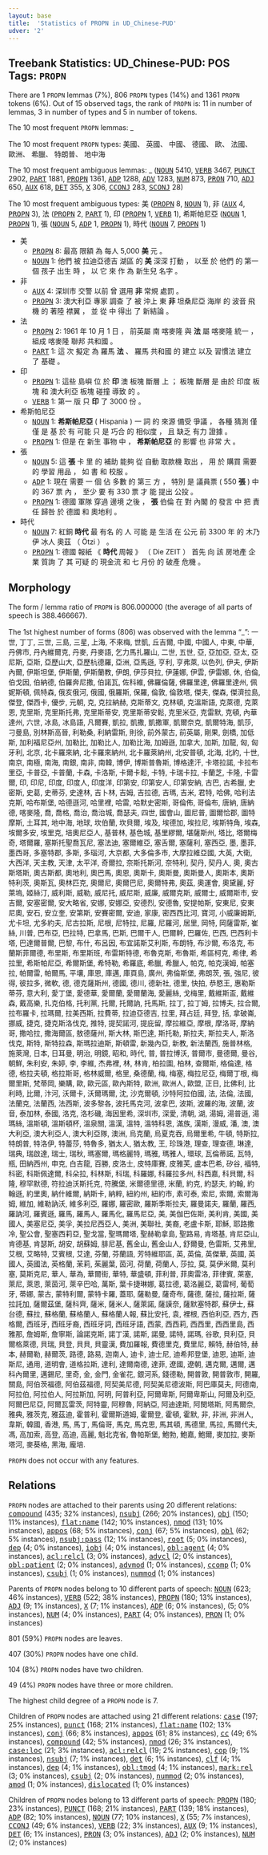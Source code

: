 ```yaml
---
layout: base
title:  'Statistics of PROPN in UD_Chinese-PUD'
udver: '2'
---
```


## Treebank Statistics: UD_Chinese-PUD: POS Tags: `PROPN`

There are 1 `PROPN` lemmas (7%), 806 `PROPN` types (14%) and 1361 `PROPN` tokens (6%).
Out of 15 observed tags, the rank of `PROPN` is: 11 in number of lemmas, 3 in number of types and 5 in number of tokens.

The 10 most frequent `PROPN` lemmas: _

The 10 most frequent `PROPN` types:  美國、 英國、 中國、 德國、 歐、 法國、 歐洲、 希臘、 特朗普、 地中海

The 10 most frequent ambiguous lemmas: _ (<tt><a href="zh_pud-pos-NOUN.html">NOUN</a></tt> 5410, <tt><a href="zh_pud-pos-VERB.html">VERB</a></tt> 3467, <tt><a href="zh_pud-pos-PUNCT.html">PUNCT</a></tt> 2902, <tt><a href="zh_pud-pos-PART.html">PART</a></tt> 1881, <tt><a href="zh_pud-pos-PROPN.html">PROPN</a></tt> 1361, <tt><a href="zh_pud-pos-ADP.html">ADP</a></tt> 1288, <tt><a href="zh_pud-pos-ADV.html">ADV</a></tt> 1283, <tt><a href="zh_pud-pos-NUM.html">NUM</a></tt> 873, <tt><a href="zh_pud-pos-PRON.html">PRON</a></tt> 710, <tt><a href="zh_pud-pos-ADJ.html">ADJ</a></tt> 650, <tt><a href="zh_pud-pos-AUX.html">AUX</a></tt> 618, <tt><a href="zh_pud-pos-DET.html">DET</a></tt> 355, <tt><a href="zh_pud-pos-X.html">X</a></tt> 306, <tt><a href="zh_pud-pos-CCONJ.html">CCONJ</a></tt> 283, <tt><a href="zh_pud-pos-SCONJ.html">SCONJ</a></tt> 28)

The 10 most frequent ambiguous types:  美 (<tt><a href="zh_pud-pos-PROPN.html">PROPN</a></tt> 8, <tt><a href="zh_pud-pos-NOUN.html">NOUN</a></tt> 1), 非 (<tt><a href="zh_pud-pos-AUX.html">AUX</a></tt> 4, <tt><a href="zh_pud-pos-PROPN.html">PROPN</a></tt> 3), 法 (<tt><a href="zh_pud-pos-PROPN.html">PROPN</a></tt> 2, <tt><a href="zh_pud-pos-PART.html">PART</a></tt> 1), 印 (<tt><a href="zh_pud-pos-PROPN.html">PROPN</a></tt> 1, <tt><a href="zh_pud-pos-VERB.html">VERB</a></tt> 1), 希斯帕尼亞 (<tt><a href="zh_pud-pos-NOUN.html">NOUN</a></tt> 1, <tt><a href="zh_pud-pos-PROPN.html">PROPN</a></tt> 1), 張 (<tt><a href="zh_pud-pos-NOUN.html">NOUN</a></tt> 5, <tt><a href="zh_pud-pos-ADP.html">ADP</a></tt> 1, <tt><a href="zh_pud-pos-PROPN.html">PROPN</a></tt> 1), 時代 (<tt><a href="zh_pud-pos-NOUN.html">NOUN</a></tt> 7, <tt><a href="zh_pud-pos-PROPN.html">PROPN</a></tt> 1)


* 美
  * <tt><a href="zh_pud-pos-PROPN.html">PROPN</a></tt> 8: 最高 限額 為 每人 5,000 <b>美</b> 元 。
  * <tt><a href="zh_pud-pos-NOUN.html">NOUN</a></tt> 1: 他們 被 拉迪亞德吉 湖區 的 <b>美</b> 深深 打動 ， 以至 於 他們 的 第一 個 孩子 出生 時 ， 以 它 來 作 為 新生兒 名字 。
* 非
  * <tt><a href="zh_pud-pos-AUX.html">AUX</a></tt> 4: 深圳市 交警 以前 曾 選用 <b>非</b> 常規 處罰 。
  * <tt><a href="zh_pud-pos-PROPN.html">PROPN</a></tt> 3: 澳大利亞 專家 調查 了 被 沖上 東 <b>非</b> 坦桑尼亞 海岸 的 波音 飛機 的 著陸 襟翼 ， 並 從 中 得出 了 新結論 。
* 法
  * <tt><a href="zh_pud-pos-PROPN.html">PROPN</a></tt> 2: 1961 年 10 月 1 日 ， 前英屬 南 喀麥隆 與 <b>法</b> 屬 喀麥隆 統一 ， 組成 喀麥隆 聯邦 共和國 。
  * <tt><a href="zh_pud-pos-PART.html">PART</a></tt> 1: 這 次 擬定 為 羅馬 <b>法</b> 、 羅馬 共和國 的 建立 以及 習慣法 建立 了 基礎 。
* 印
  * <tt><a href="zh_pud-pos-PROPN.html">PROPN</a></tt> 1: 這些 島嶼 位 於 <b>印</b> 澳 板塊 斷層 上 ； 板塊 斷層 是 由於 印度 板塊 和 澳大利亞 板塊 碰撞 導致 的 。
  * <tt><a href="zh_pud-pos-VERB.html">VERB</a></tt> 1: 第一 版 只 <b>印</b> 了 3000 份 。
* 希斯帕尼亞
  * <tt><a href="zh_pud-pos-NOUN.html">NOUN</a></tt> 1: <b>希斯帕尼亞</b> ( Hispania ) 一 詞 的 來源 備受 爭議 ， 各種 猜測 僅僅 是 基 於 有 可能 只 是 巧合 的 相似度 ， 且 缺乏 有力 證據 。
  * <tt><a href="zh_pud-pos-PROPN.html">PROPN</a></tt> 1: 但是 在 新生 事物 中 ， <b>希斯帕尼亞</b> 的 影響 也 非常 大 。
* 張
  * <tt><a href="zh_pud-pos-NOUN.html">NOUN</a></tt> 5: 這 <b>張</b> 卡 里 的 補助 能夠 從 自動 取款機 取出 ， 用 於 購買 需要 的 學習 用品 ， 如 書 和 校服 。
  * <tt><a href="zh_pud-pos-ADP.html">ADP</a></tt> 1: 現在 需要 一 個 佔 多數 的 第三 方 ， 特別 是 議員票 ( 550 <b>張</b> ) 中 的 367 票 內 ， 至少 要 有 330 票 才 能 提出 公投 。
  * <tt><a href="zh_pud-pos-PROPN.html">PROPN</a></tt> 1: 德國 軍隊 穿過 邊境 之後 ， <b>張</b> 伯倫 在 對 內閣 的 發言 中 把 責任 歸咎 於 德國 和 奧地利 。
* 時代
  * <tt><a href="zh_pud-pos-NOUN.html">NOUN</a></tt> 7: 紅銅 <b>時代</b> 最 有名 的 人 可能 是 生活 在 公元 前 3300 年 的 木乃伊 冰人 奧茲 （ Ötzi ） 。
  * <tt><a href="zh_pud-pos-PROPN.html">PROPN</a></tt> 1: 德國 報紙 《 <b>時代</b> 周報 》 （ Die ZEIT ） 首先 向 該 房地產 企業 質詢 了 其 可疑 的 現金流 和 七 月份 的 破產 危機 。

## Morphology

The form / lemma ratio of `PROPN` is 806.000000 (the average of all parts of speech is 388.466667).

The 1st highest number of forms (806) was observed with the lemma “_”: 一世, 丁丁, 三世, 三島, 三星, 上海, 不來梅, 世凱, 丘吉爾, 中國, 中國人, 中東, 中華, 丹佛市, 丹內維爾克, 丹麥, 丹麥語, 乞力馬扎羅山, 二世, 五世, 亞, 亞加亞, 亞太, 亞尼斯, 亞斯, 亞歷山大, 亞歷杭德羅, 亞洲, 亞馬遜, 亨利, 亨弗萊, 以色列, 伊夫, 伊斯內爾, 伊斯坦堡, 伊斯蘭, 伊斯蘭教, 伊朗, 伊莎貝拉, 伊蓮娜, 伊雲, 伊雷娜, 休, 伯倫, 伯戈因, 伯納德, 伯羅奔尼撒, 伯諾瓦, 佐科維, 佛羅倫薩, 佛羅里達, 佛羅里達州, 佩妮斯頓, 佩特森, 俄亥俄河, 俄國, 俄羅斯, 保羅, 倫敦, 倫敦塔, 傑夫, 傑森, 傑濟拉島, 傑登, 傑西卡, 優步, 元朝, 克, 克拉納赫, 克斯蒂文, 克林頓, 克溫斯語, 克萊德, 克萊恩, 克里斯, 克里斯托弗, 克里斯蒂安, 克里斯蒂安鬆, 克里米亞, 克雷默, 克頓, 內華達州, 六世, 冰島, 冰島語, 凡爾賽, 凱拉, 凱撒, 凱撒軍, 凱爾奈克, 凱爾特海, 凱莎, 刁曼島, 別林斯高晉, 利勒桑, 利納雷斯, 則徐, 前外蒙古, 前英屬, 剛果, 劍橋, 加低斯, 加利福尼亞州, 加勒比, 加勒比人, 加勒比海, 加姆遜, 加拿大, 加斯, 加龍, 匈, 匈牙利, 北京, 北卡羅來納, 北卡羅來納州, 北卡羅萊納州, 北安普頓, 北海, 北約, 十世, 南京, 南極, 南海, 南銀, 南非, 南韓, 博伊, 博斯普魯斯, 博格達汗, 卡塔拉諾, 卡拉布里亞, 卡普亞, 卡普蘭, 卡森, 卡洛斯, 卡爾卡鬆, 卡特, 卡瑞卡拉, 卡蘭芝, 卡隆, 卡雷爾, 印, 印尼, 印度, 印度人, 印度洋, 印第安, 印第安人, 印第安納, 古巴, 古希臘, 史密斯, 史葛, 史蒂芬, 史達林, 吉卜林, 吉姆, 吉拉德, 吉瑪, 吉米, 君特, 哈佛, 哈利法克斯, 哈布斯堡, 哈德遜河, 哈里裡, 哈雷, 哈默史密斯, 哥倫佈, 哥倫布, 唐納, 唐納德, 喀麥隆, 喬, 喬格, 喬治, 喬治城, 喬瑟夫, 四世, 國會山, 圖尼普, 圖爾恰郡, 圖特摩斯, 土耳其, 地中海, 地球, 坎伯蘭, 坎貝爾, 埃及, 埃德加, 埃拉尼, 埃斯特角, 埃森, 埃爾多安, 埃里克, 培奧尼亞人, 基普林, 基色城, 基里繆爾, 堪薩斯州, 塔比, 塔爾梅奇, 塔爾羅, 塞斯托聖喬瓦尼, 塞法迪, 塞爾維亞, 塞舌爾, 塞薩利, 塞西亞, 墨, 墨菲, 墨西哥, 多塞特郡, 多斯, 多瑙河, 大京都, 大多倫多市, 大摩拉維亞國, 大英, 大衛, 大西洋, 天主教, 天津, 太平洋, 奇爾拉, 奈斯托斯河, 奈特利, 契丹, 契丹人, 奧, 奧古斯塔斯, 奧古斯都, 奧地利, 奧巴馬, 奧恩, 奧斯卡, 奧斯曼, 奧斯曼人, 奧斯本, 奧斯特利茨, 奧斯瓦, 奧林匹克, 奧爾尼, 奧爾巴尼, 奧爾特弗, 奧茲, 奧運會, 奧黛麗, 好萊塢, 姬絲汀, 威利斯, 威勒, 威尼托, 威尼斯, 威廉, 威爾克斯, 威爾士, 威爾斯市, 安吉爾, 安塞密爾, 安大略省, 安娜, 安娜亞, 安德烈, 安德魯, 安提帕斯, 安東尼, 安東尼奧, 安石, 安立奎, 安第斯, 安賽密爾, 安迪, 家康, 密西西比河, 寶河, 小威廉姆斯, 尤卡坦, 尤多約夫, 尼古拉斯, 尼根, 尼特拉, 尼羅, 尼羅河, 居里, 岡特, 岡薩雷斯, 崔絲, 川普, 巴布亞, 巴拉特, 巴拿馬, 巴斯, 巴爾干人, 巴爾幹, 巴羅佐, 巴西, 巴西利卡塔, 巴達爾普爾, 巴黎, 布什, 布呂因, 布宜諾斯艾利斯, 布朗特, 布沙爾, 布洛克, 布蘭斯菲爾德, 布里斯, 布里斯班, 布雷斯特德, 布魯克斯, 布魯斯, 希區柯克, 希律, 希拉里, 希斯帕尼亞, 希爾斯堡, 希特勒, 希羅底, 希臘, 希臘人, 帕克, 帕克漢姆, 帕塞拉, 帕爾雷, 帕爾馬, 平壤, 庫恩, 庫邁, 庫頁島, 廣州, 弗倫斯堡, 弗朗茨, 張, 強尼, 彼得, 彼拉多, 微軟, 德, 德克薩斯州, 德國, 德川, 德新社, 德里, 快拍, 恭愍王, 惠勒斯蒂芬, 意大利, 愛丁堡, 愛德華, 愛爾蘭, 愛爾蘭海, 愛麗絲, 戈梅里, 戴維斯盃, 戴維森, 戴高樂, 扎克伯格, 托利黨, 托爾, 托爾訥, 托馬斯, 拉丁, 拉丁姆, 拉博夫, 拉合爾, 拉布羅卡, 拉瑪爾, 拉美西斯, 拉費蒂, 拉迪亞德吉, 拉里, 拜占廷, 拜登, 括, 拿破崙, 挪威, 捷克, 捷克斯洛伐克, 推特, 提契諾河, 提庇留, 摩拉維亞, 摩根, 摩洛哥, 摩納哥, 撒哈拉, 撒海爾區, 敖德薩州, 斯大林, 斯巴達, 斯托勒, 斯拉夫, 斯拉夫人, 斯洛伐克, 斯特, 斯特拉森, 斯瑪拉迪斯, 斯頓雷, 新幾內亞, 新教, 新法蘭西, 施普林格, 施萊灣, 日本, 日耳曼, 明治, 明鏡, 昭和, 時代, 普, 普拉博沃, 普爾市, 曼德爾, 曼谷, 朝鮮, 朱利安, 朱婷, 李, 李維, 杰弗裡, 林, 林肯, 柏拉圖, 柏林, 查爾斯, 格倫達, 格德, 格拉夫頓, 格拉斯哥, 格林威爾, 格里, 桑德蘭, 梅, 梅塞, 梅拉尼亞, 梅爾丁根, 梅爾里斯, 梵蒂岡, 樂購, 歐, 歐元區, 歐內斯特, 歐洲, 歐洲人, 歐盟, 正日, 比佛利, 比利時, 比爾, 汴河, 沃爾卡, 沃爾瑪爾, 沈, 沙克爾頓, 沙特阿拉伯國, 法, 法倫, 法國, 法蘭克, 法蘭西, 法西斯, 波多黎各, 波托馬克河, 波拿巴, 波斯, 波羅的海, 波蘭, 波音, 泰加林, 泰國, 洛克, 洛杉磯, 海因里希, 深圳市, 深愛, 清朝, 湖, 湯姆, 湯普遜, 湯瑪絲, 溫斯頓, 溫斯頓杯, 溫泉關, 溫漢, 溫特, 溫特科恩, 滿族, 漢斯, 漫威, 潘, 澳, 澳大利亞, 澳大利亞人, 澳大利亞隊, 澳洲, 烏克蘭, 烏夏克吞, 烏爾里希, 牛頓, 特斯拉, 特朗普, 特洛伊, 特蕾莎, 特魯多, 猶太人, 猶太教, 王, 珍珠港, 理查, 理查德, 琳達, 瑞典, 瑞啟達, 瑞士, 瑞秋, 瑪塞爾, 瑪格麗特, 瑪雅, 瑪雅人, 環球, 瓦倫蒂諾, 瓦特, 瓶, 田納西州, 申克, 白吉龍, 百勝, 皮洛士, 皮特庫賽, 皮雅芙, 盧本巴希, 矽谷, 福特, 科密, 科斯佩達爾, 科朵拉, 科林斯, 科瑞, 科羅娜, 科羅拉多州, 科西嘉, 科貝爾, 科隆, 穆罕默德, 符拉迪沃斯托克, 符騰堡, 米爾德里德, 米蘭, 約克, 約瑟夫, 約翰, 約翰遜, 約里奧, 納什維爾, 納斯卡, 納粹, 紐約州, 紐約市, 素可泰, 索尼, 索爾, 索爾海姆, 維加, 維勒訥沃, 維多利亞, 羅娜, 羅密歐, 羅斯季斯拉夫, 羅曼諾夫, 羅蘭, 羅西, 羅訥河, 羅賓遜, 羅馬, 羅馬人, 羅馬化, 羅馬尼亞, 美, 美伽巴佐斯, 美利肯, 美國, 美國人, 美塞尼亞, 美孚, 美拉尼西亞人, 美洲, 美聯社, 美裔, 老盧卡斯, 耶穌, 耶路撒冷, 聖公會, 聖塞西莉亞, 聖戈當, 聖瑪爾塔, 聖赫勒拿島, 聖路易, 肯塔基, 肯尼亞山, 肯德基, 肯瑟斯, 胡安, 胡蘇姆, 腓尼基, 舊金山, 舊金山人, 舒爾曼, 色雷斯, 艾弗里, 艾根, 艾略特, 艾賓根, 艾達, 芬蘭, 芬蘭語, 芳特維耶區, 英, 英倫, 英傑華, 英國, 英國人, 英國法, 英格蘭, 茉莉, 茱麗葉, 茵河, 荷蘭, 荷蘭人, 莎拉, 莫, 莫伊米爾, 莫利塞, 莫斯克尼, 華人, 華為, 華爾街, 華特, 華盛頓, 菲利普, 菲奧雷洛, 菲律賓, 萊塞, 萊尼, 萊恩, 萊茵河, 萊辛巴哈, 萬斯, 葉卡捷琳娜, 葛拉德, 葛洛麗亞, 葛雷柯, 葡萄牙, 蒂娜, 蒙古, 蒙特利爾, 蒙特卡羅, 蓋耶, 薩勒曼, 薩奇布, 薩德, 薩拉, 薩拉斯, 薩拉託加, 薩爾茲堡, 薩科齊, 薩米, 薩米人, 薩萊諾, 薩謨奈, 薩默塞特郡, 蘇伊士, 蘇台德, 蘇拉, 蘇格蘭, 蘇格蘭人, 蘇格蘭人報, 蘇比安托, 袁, 裡根, 西伯利亞, 西方, 西格爾, 西班牙, 西班牙裔, 西班牙詞, 西班牙語, 西蒙, 西西莉, 西西里, 西西里島, 西雅那, 詹姆斯, 詹寧斯, 論諾克斯, 諾丁漢, 諾斯, 諾曼, 諾特, 諾瑪, 谷歌, 貝利亞, 貝爾格萊德, 貝瑞, 貝登, 貝貝, 貝靈漢, 費加羅報, 費德里克, 費里尼, 賴特, 赫伯特, 赫本, 赫爾勒, 赫爾茨, 路德, 路易, 迦南人, 迪卡, 迪士尼, 迪希邦登堡, 迪恩, 迪斯, 迪斯尼, 通用, 道明會, 道格拉斯, 達利, 達爾南德, 達菲, 遼國, 遼朝, 邁克爾, 邁爾, 邁科內爾里, 邁錫尼, 里奇, 金, 金門, 金雀花, 銀河系, 錢德勒, 開普敦, 開普敦市, 開羅, 關島, 阿伯茨福德, 阿伯茲福德, 阿契美尼德, 阿契美尼德波斯, 阿巴庫莫夫, 阿德南, 阿拉伯, 阿拉伯人, 阿拉斯加, 阿明, 阿普利亞, 阿爾卑斯, 阿爾卑斯山, 阿爾及利亞, 阿爾巴尼亞, 阿爾瓦雷茨, 阿特靈, 阿穆魯, 阿納亞, 阿迪達斯, 阿閔塔斯, 阿馬爾奈, 雅典, 雅茨克, 雅茲迪, 霍普利, 霍爾斯道姆, 霍爾登, 霍頓, 霍默, 非, 非洲, 非洲人, 韋斯, 韓國, 香港, 馬, 馬丁, 馬倫哥, 馬克, 馬克思, 馬其頓, 馬德里, 馬拉, 馬爾代夫, 馮, 高加索, 高登, 高迪, 高麗, 魁北克省, 魯帕斯堡, 鮑勃, 鮑嘉, 鮑爾, 麥加拉, 麥斯塔河, 麥葵格, 黑海, 龐培.

`PROPN` does not occur with any features.


## Relations

`PROPN` nodes are attached to their parents using 20 different relations: <tt><a href="zh_pud-dep-compound.html">compound</a></tt> (435; 32% instances), <tt><a href="zh_pud-dep-nsubj.html">nsubj</a></tt> (266; 20% instances), <tt><a href="zh_pud-dep-obj.html">obj</a></tt> (150; 11% instances), <tt><a href="zh_pud-dep-flat-name.html">flat:name</a></tt> (142; 10% instances), <tt><a href="zh_pud-dep-nmod.html">nmod</a></tt> (131; 10% instances), <tt><a href="zh_pud-dep-appos.html">appos</a></tt> (68; 5% instances), <tt><a href="zh_pud-dep-conj.html">conj</a></tt> (67; 5% instances), <tt><a href="zh_pud-dep-obl.html">obl</a></tt> (62; 5% instances), <tt><a href="zh_pud-dep-nsubj-pass.html">nsubj:pass</a></tt> (12; 1% instances), <tt><a href="zh_pud-dep-root.html">root</a></tt> (5; 0% instances), <tt><a href="zh_pud-dep-dep.html">dep</a></tt> (4; 0% instances), <tt><a href="zh_pud-dep-iobj.html">iobj</a></tt> (4; 0% instances), <tt><a href="zh_pud-dep-obl-agent.html">obl:agent</a></tt> (4; 0% instances), <tt><a href="zh_pud-dep-acl-relcl.html">acl:relcl</a></tt> (3; 0% instances), <tt><a href="zh_pud-dep-advcl.html">advcl</a></tt> (2; 0% instances), <tt><a href="zh_pud-dep-obl-patient.html">obl:patient</a></tt> (2; 0% instances), <tt><a href="zh_pud-dep-advmod.html">advmod</a></tt> (1; 0% instances), <tt><a href="zh_pud-dep-ccomp.html">ccomp</a></tt> (1; 0% instances), <tt><a href="zh_pud-dep-csubj.html">csubj</a></tt> (1; 0% instances), <tt><a href="zh_pud-dep-nummod.html">nummod</a></tt> (1; 0% instances)

Parents of `PROPN` nodes belong to 10 different parts of speech: <tt><a href="zh_pud-pos-NOUN.html">NOUN</a></tt> (623; 46% instances), <tt><a href="zh_pud-pos-VERB.html">VERB</a></tt> (522; 38% instances), <tt><a href="zh_pud-pos-PROPN.html">PROPN</a></tt> (180; 13% instances), <tt><a href="zh_pud-pos-ADJ.html">ADJ</a></tt> (9; 1% instances), <tt><a href="zh_pud-pos-X.html">X</a></tt> (7; 1% instances), <tt><a href="zh_pud-pos-ADP.html">ADP</a></tt> (6; 0% instances),  (5; 0% instances), <tt><a href="zh_pud-pos-NUM.html">NUM</a></tt> (4; 0% instances), <tt><a href="zh_pud-pos-PART.html">PART</a></tt> (4; 0% instances), <tt><a href="zh_pud-pos-PRON.html">PRON</a></tt> (1; 0% instances)

801 (59%) `PROPN` nodes are leaves.

407 (30%) `PROPN` nodes have one child.

104 (8%) `PROPN` nodes have two children.

49 (4%) `PROPN` nodes have three or more children.

The highest child degree of a `PROPN` node is 7.

Children of `PROPN` nodes are attached using 21 different relations: <tt><a href="zh_pud-dep-case.html">case</a></tt> (197; 25% instances), <tt><a href="zh_pud-dep-punct.html">punct</a></tt> (168; 21% instances), <tt><a href="zh_pud-dep-flat-name.html">flat:name</a></tt> (102; 13% instances), <tt><a href="zh_pud-dep-conj.html">conj</a></tt> (66; 8% instances), <tt><a href="zh_pud-dep-appos.html">appos</a></tt> (61; 8% instances), <tt><a href="zh_pud-dep-cc.html">cc</a></tt> (49; 6% instances), <tt><a href="zh_pud-dep-compound.html">compound</a></tt> (42; 5% instances), <tt><a href="zh_pud-dep-nmod.html">nmod</a></tt> (26; 3% instances), <tt><a href="zh_pud-dep-case-loc.html">case:loc</a></tt> (21; 3% instances), <tt><a href="zh_pud-dep-acl-relcl.html">acl:relcl</a></tt> (19; 2% instances), <tt><a href="zh_pud-dep-cop.html">cop</a></tt> (9; 1% instances), <tt><a href="zh_pud-dep-nsubj.html">nsubj</a></tt> (7; 1% instances), <tt><a href="zh_pud-dep-det.html">det</a></tt> (6; 1% instances), <tt><a href="zh_pud-dep-clf.html">clf</a></tt> (4; 1% instances), <tt><a href="zh_pud-dep-dep.html">dep</a></tt> (4; 1% instances), <tt><a href="zh_pud-dep-obl-tmod.html">obl:tmod</a></tt> (4; 1% instances), <tt><a href="zh_pud-dep-mark-rel.html">mark:rel</a></tt> (3; 0% instances), <tt><a href="zh_pud-dep-csubj.html">csubj</a></tt> (2; 0% instances), <tt><a href="zh_pud-dep-nummod.html">nummod</a></tt> (2; 0% instances), <tt><a href="zh_pud-dep-amod.html">amod</a></tt> (1; 0% instances), <tt><a href="zh_pud-dep-dislocated.html">dislocated</a></tt> (1; 0% instances)

Children of `PROPN` nodes belong to 13 different parts of speech: <tt><a href="zh_pud-pos-PROPN.html">PROPN</a></tt> (180; 23% instances), <tt><a href="zh_pud-pos-PUNCT.html">PUNCT</a></tt> (168; 21% instances), <tt><a href="zh_pud-pos-PART.html">PART</a></tt> (139; 18% instances), <tt><a href="zh_pud-pos-ADP.html">ADP</a></tt> (82; 10% instances), <tt><a href="zh_pud-pos-NOUN.html">NOUN</a></tt> (77; 10% instances), <tt><a href="zh_pud-pos-X.html">X</a></tt> (55; 7% instances), <tt><a href="zh_pud-pos-CCONJ.html">CCONJ</a></tt> (49; 6% instances), <tt><a href="zh_pud-pos-VERB.html">VERB</a></tt> (22; 3% instances), <tt><a href="zh_pud-pos-AUX.html">AUX</a></tt> (9; 1% instances), <tt><a href="zh_pud-pos-DET.html">DET</a></tt> (6; 1% instances), <tt><a href="zh_pud-pos-PRON.html">PRON</a></tt> (3; 0% instances), <tt><a href="zh_pud-pos-ADJ.html">ADJ</a></tt> (2; 0% instances), <tt><a href="zh_pud-pos-NUM.html">NUM</a></tt> (2; 0% instances)

